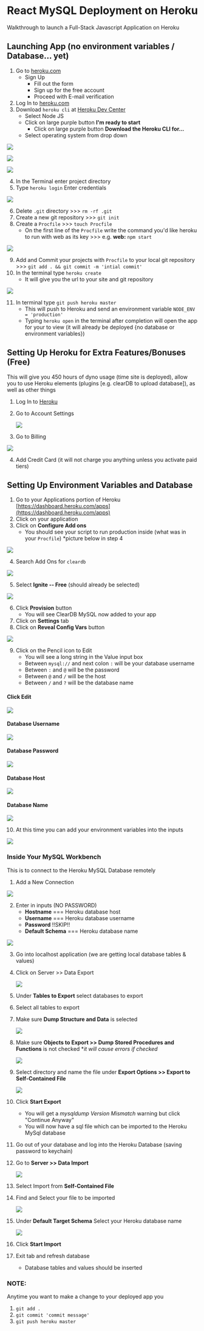 # React MySQL Deployment on Heroku

Walkthrough to launch a Full-Stack Javascript Application on Heroku

## Launching App (no environment variables / Database... yet)

1. Go to [heroku.com](https://www.heroku.com/)
    - Sign Up
        - Fill out the form
        - Sign up for the free account
        - Proceed with E-mail verification
2. Log In to [heroku.com](https://www.heroku.com/)
3. Download `heroku cli` at [Heroku Dev Center](https://devcenter.heroku.com/start)
    - Select Node JS
    - Click on large purple button **I'm ready to start**
        - Click on large purple button **Download the Heroku CLI for...**
    * Select operating system from drop down

![](heroku_dev_center.png)

![](heroku_dev_center2.png)

![](heroku_dev_center3.png)

4. In the Terminal enter project directory
5. Type `heroku login` Enter credentials

![](terminal_heroku_login.png)

6. Delete `.git` directory >>> `rm -rf .git`
7. Create a new git repository >>> `git init`
8. Create a `Procfile` >>> `touch Procfile`
    - On the first line of the `Procfile` write the command you'd like heroku to run with web as its key >>> e.g. **web:** `npm start`

![](Procfile.png)

9. Add and Commit your projects with `Procfile` to your local git repository >>> `git add . && git commit -m 'intial commit'`
10. In the terminal type `heroku create`
    - It will give you the url to your site and git repository

![](heroku_create.png)

11. In terminal type `git push heroku master`
    -   This will push to Heroku and send an environment variable `NODE_ENV = 'production'`
    -   Typing `heroku open` in the terminal after completion will open the app for your to view (it will already be deployed {no database or environment variables})

## Setting Up Heroku for Extra Features/Bonuses (Free)

This will give you 450 hours of dyno usage (time site is deployed), allow you to use Heroku elements (plugins [e.g. clearDB to upload database]), as well as other things

1. Log In to [Heroku](https://id.heroku.com/login)
2. Go to Account Settings

    ![](heroku_dashboard.png)

3. Go to Billing

![](heroku_account.png)

4. Add Credit Card (it will not charge you anything unless you activate paid tiers)

## Setting Up Environment Variables and Database

1. Go to your Applications portion of Heroku [https://dashboard.heroku.com/apps](https://dashboard.heroku.com/apps)
2. Click on your application
3. Click on **Configure Add ons**
    - You should see your script to run production inside (what was in your `Procfile`) \*picture below in step 4

![](heroku_addons.png)

4. Search Add Ons for `cleardb`

![](heroku_addons2.png)

5. Select **Ignite -- Free** (should already be selected)

![](heroku_cleardb.png)

6. Click **Provision** button
    - You will see ClearDB MySQL now added to your app
7. Click on **Settings** tab
8. Click on **Reveal Config Vars** button

![](heroku_config_vars.png)

9. Click on the Pencil icon to Edit
    - You will see a long string in the Value input box
    - Between `mysql://` and next colon `:` will be your database username
    - Between `:` and `@` will be the password
    - Between `@` and `/` will be the host
    - Between `/` and `?` will be the database name

#### Click Edit

![](heroku_config_vars2.png)

#### Database Username

![](heroku_db_username.png)

#### Database Password

![](heroku_db_password.png)

#### Database Host

![](heroku_db_host.png)

#### Database Name

![](heroku_db_name.png)

10. At this time you can add your environment variables into the inputs

![](heroku_config_vars3.png)

### Inside Your MySQL Workbench

This is to connect to the Heroku MySQL Database remotely

1. Add a New Connection

![](mySql_workbench_new_db.png)

2. Enter in inputs (NO PASSWORD)
    - **Hostname** === Heroku database host
    - **Username** === Heroku database username
    - **Password** !!SKIP!!
    - **Default Schema** === Heroku database name

![](mySql_workbench_connection.png)

3. Go into localhost application (we are getting local database tables & values)
4. Click on Server >> Data Export

    ![](mySql_workbench_data_export.png)

5. Under **Tables to Export** select databases to export
6. Select all tables to export
7. Make sure **Dump Structure and Data** is selected

    ![](mySql_workbench_data_export2.png)

8. Make sure **Objects to Export >> Dump Stored Procedures and Functions** is not checked \*_it will cause errors if checked_

    ![](mySql_workbench_obj_to_export.png)

9. Select directory and name the file under **Export Options >> Export to Self-Contained File**

    ![](mySql_workbench_export_options.png)

10. Click **Start Export**
    - You will get a _mysqldump Version Mismatch_ warning but click "Continue Anyway"
    - You will now have a sql file which can be imported to the Heroku MySql database
11. Go out of your database and log into the Heroku Database (saving password to keychain)
12. Go to **Server >> Data Import**

    ![](mySql_workbench_data_import.png)

13. Select Import from **Self-Contained File**
14. Find and Select your file to be imported

    ![](mySql_workbench_data_import2.png)

15. Under **Default Target Schema** Select your Heroku database name

    ![](mySql_workbench_target_schema.png)

16. Click **Start Import**
17. Exit tab and refresh database
    - Database tables and values should be inserted

### NOTE:
Anytime you want to make a change to your deployed app you

1. `git add .`
2. `git commit 'commit message'`
3. `git push heroku master`